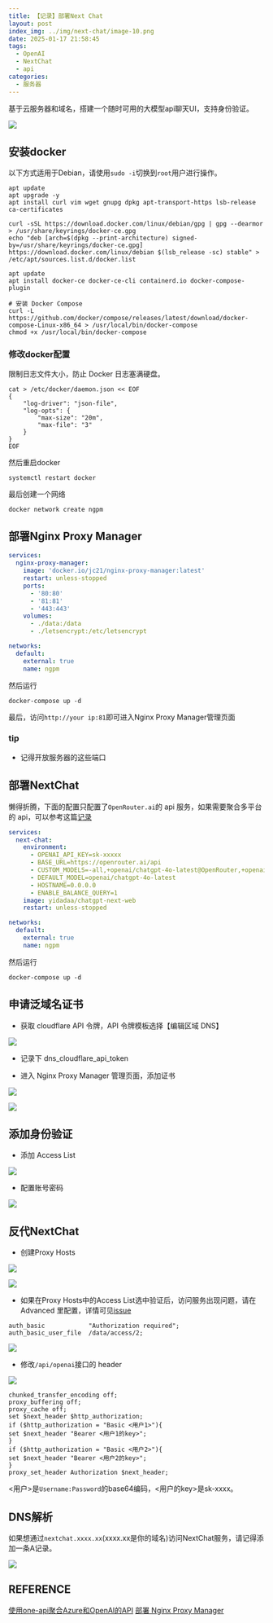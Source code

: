 ```yaml
---
title: 【记录】部署Next Chat
layout: post
index_img: ../img/next-chat/image-10.png
date: 2025-01-17 21:58:45
tags:
  - OpenAI
  - NextChat
  - api
categories:
  - 服务器
---
```


基于云服务器和域名，搭建一个随时可用的大模型api聊天UI，支持身份验证。


![](../img/next-chat/image-10.png)

## 安装docker
以下方式适用于Debian，请使用`sudo -i`切换到`root`用户进行操作。

```shell
apt update
apt upgrade -y
apt install curl vim wget gnupg dpkg apt-transport-https lsb-release ca-certificates

curl -sSL https://download.docker.com/linux/debian/gpg | gpg --dearmor > /usr/share/keyrings/docker-ce.gpg
echo "deb [arch=$(dpkg --print-architecture) signed-by=/usr/share/keyrings/docker-ce.gpg] https://download.docker.com/linux/debian $(lsb_release -sc) stable" > /etc/apt/sources.list.d/docker.list

apt update
apt install docker-ce docker-ce-cli containerd.io docker-compose-plugin

# 安装 Docker Compose
curl -L https://github.com/docker/compose/releases/latest/download/docker-compose-Linux-x86_64 > /usr/local/bin/docker-compose
chmod +x /usr/local/bin/docker-compose

```

### 修改docker配置
限制日志文件大小，防止 Docker 日志塞满硬盘。

```shell
cat > /etc/docker/daemon.json << EOF
{
    "log-driver": "json-file",
    "log-opts": {
        "max-size": "20m",
        "max-file": "3"
    }
}
EOF
```
然后重启docker

```shell
systemctl restart docker
```

最后创建一个网络

```shell
docker network create ngpm
```

## 部署Nginx Proxy Manager
```yaml
services:
  nginx-proxy-manager:
    image: 'docker.io/jc21/nginx-proxy-manager:latest'
    restart: unless-stopped
    ports:
      - '80:80'
      - '81:81'
      - '443:443'
    volumes:
      - ./data:/data
      - ./letsencrypt:/etc/letsencrypt

networks:
  default:
    external: true
    name: ngpm
```

然后运行

```shell
docker-compose up -d
```

最后，访问`http://your ip:81`即可进入Nginx Proxy Manager管理页面

### tip
- 记得开放服务器的这些端口

## 部署NextChat
懒得折腾，下面的配置只配置了`OpenRouter.ai`的 api 服务，如果需要聚合多平台的 api，可以参考这篇[记录](https://kravorn.github.io/2024/11/21/one-api-with-next-chat/)
```yaml
services:
  next-chat:
    environment:
      - OPENAI_API_KEY=sk-xxxxx
      - BASE_URL=https://openrouter.ai/api
      - CUSTOM_MODELS=-all,+openai/chatgpt-4o-latest@OpenRouter,+openai/gpt-4o@OpenRouter,+anthropic/claude-3.5-sonnet@OpenRouter
      - DEFAULT_MODEL=openai/chatgpt-4o-latest
      - HOSTNAME=0.0.0.0
      - ENABLE_BALANCE_QUERY=1
    image: yidadaa/chatgpt-next-web
    restart: unless-stopped

networks:
  default:
    external: true
    name: ngpm
```

然后运行

```shell
docker-compose up -d
```


## 申请泛域名证书
- 获取 cloudflare API 令牌，API 令牌模板选择【编辑区域 DNS】

![](../img/next-chat/image-1.png)

- 记录下 dns_cloudflare_api_token

- 进入 Nginx Proxy Manager 管理页面，添加证书

![](../img/next-chat/image-2.png)

![](../img/next-chat/image-3.png)

## 添加身份验证
- 添加 Access List

![](../img/next-chat/image-4.png)
- 配置账号密码

![](../img/next-chat/image-5.png)

## 反代NextChat
- 创建Proxy Hosts

![](../img/next-chat/image-6.png)

![](../img/next-chat/image-7.png)

- 如果在Proxy Hosts中的Access List选中验证后，访问服务出现问题，请在 Advanced 里配置，详情可见[issue](https://github.com/NginxProxyManager/nginx-proxy-manager/issues/383)

```
auth_basic            "Authorization required";
auth_basic_user_file  /data/access/2;
```

![](../img/next-chat/image-8.png)

- 修改`/api/openai`接口的 header

![](../img/next-chat/image-11.png)

```shell
chunked_transfer_encoding off;
proxy_buffering off;
proxy_cache off;
set $next_header $http_authorization;
if ($http_authorization = "Basic <用户1>"){
set $next_header "Bearer <用户1的key>";
}
if ($http_authorization = "Basic <用户2>"){
set $next_header "Bearer <用户2的key>";
}
proxy_set_header Authorization $next_header;
```
<用户>是`Username:Password`的base64编码，<用户的key>是sk-xxxx。

## DNS解析
如果想通过`nextchat.xxxx.xx`(xxxx.xx是你的域名)访问NextChat服务，请记得添加一条A记录。

![](../img/next-chat/image-9.png)

## REFERENCE

[使用one-api聚合Azure和OpenAI的API](https://hexo.limour.top/Aggregating-Azure-and-OpenAI-APIs-with-OneAPI)
[部署 Nginx Proxy Manager](https://hexo.limour.top/Docker-bu-shu-Nginx-Proxy-Manager)